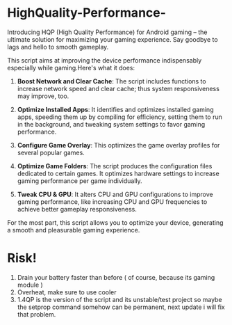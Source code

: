 # HighQuality-Performance-
Introducing HQP (High Quality Performance) for Android gaming – the ultimate solution for maximizing your gaming experience. Say goodbye to lags and hello to smooth gameplay.

This script aims at improving the device performance indispensably especially while gaming.Here's what it does:

1. **Boost Network and Clear Cache**: The script includes functions to increase network speed and clear cache; thus system responsiveness may improve, too.

2. **Optimize Installed Apps**: It identifies and optimizes installed gaming apps, speeding them up by compiling for efficiency, setting them to run in the background, and tweaking system settings to favor gaming performance.

3. **Configure Game Overlay**: This optimizes the game overlay profiles for several popular games.

4. **Optimize Game Folders**: The script produces the configuration files dedicated to certain games. It optimizes hardware settings to increase gaming performance per game individually.

5. **Tweak CPU & GPU**: It alters CPU and GPU configurations to improve gaming performance, like increasing CPU and GPU frequencies to achieve better gameplay responsiveness.

For the most part, this script allows you to optimize your device, generating a smooth and pleasurable gaming experience.

# Risk!

1. Drain your battery faster than before ( of course, because its gaming module )
2. Overheat, make sure to use cooler
3. 1.4QP is the version of the script and its unstable/test project so maybe the setprop command somehow can be permanent, next update i will fix that problem.
